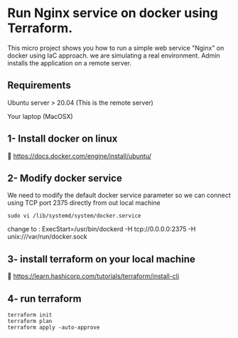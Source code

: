 # Run Nginx service on docker using Terraform.

This micro project shows you how to run a simple web service "Nginx" on docker using IaC approach. we are simulating a real environment. Admin installs the application on a remote server.

## Requirements
Ubuntu server > 20.04 (This is the remote server)

Your laptop (MacOSX)

## 1- Install docker on linux
🔗 https://docs.docker.com/engine/install/ubuntu/

## 2- Modify docker service
We need to modify the default docker service parameter so we can connect using TCP port 2375 directly from out local machine

```
sudo vi /lib/systemd/system/docker.service
```
change to : ExecStart=/usr/bin/dockerd -H tcp://0.0.0.0:2375 -H unix:///var/run/docker.sock

## 3- install terraform on your local machine
🔗 https://learn.hashicorp.com/tutorials/terraform/install-cli

## 4- run terraform
```
terraform init
terraform plan
terraform apply -auto-approve
```
